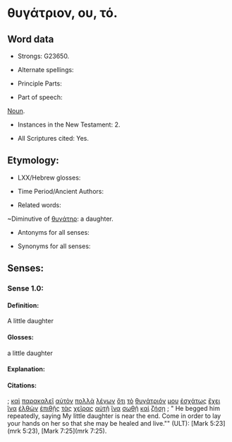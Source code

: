 # θυγάτριον, ου, τό.

<!-- Status: S2=NeedsFinalCheck -->
<!-- Lexica used for edits: BDAG, FFM, LN, A-S  -->

## Word data

* Strongs: G23650.


* Alternate spellings:

* Principle Parts: 

* Part of speech: 

[Noun](http://ugg.readthedocs.io/en/latest/noun.html). 

* Instances in the New Testament: 2.

* All Scriptures cited: Yes.

## Etymology: 

* LXX/Hebrew glosses: 

* Time Period/Ancient Authors: 

* Related words: 

~Diminutive of [θυγάτηρ](../G23640/01.md): a daughter.

* Antonyms for all senses:

* Synonyms for all senses: 

## Senses:

### Sense  1.0: 

#### Definition: 

A little daughter

#### Glosses: 

a little daughter

#### Explanation: 

#### Citations: 

; [καὶ](../G25320/01.md) [παρακαλεῖ](../G38700/01.md) [αὐτὸν](../G08460/01.md) [πολλὰ](../G41775/01.md) [λέγων](../G30040/01.md) [ὅτι](../G37540/01.md) [τὸ](../G35880/01.md) [θυγάτριόν](../G23650/01.md) [μου](../G14730/01.md) [ἐσχάτως](../G20790/01.md) [ἔχει](../G21920/01.md) [ἵνα](../G24430/01.md) [ἐλθὼν](../G20640/01.md) [ἐπιθῇς](../G20070/01.md) [τὰς](../G35880/01.md) [χεῖρας](../G54950/01.md) [αὐτῇ](../G08460/01.md) [ἵνα](../G24430/01.md) [σωθῇ](../G49820/01.md) [καὶ](../G25320/01.md) [ζήσῃ](../G21980/01.md)
; " He begged him repeatedly, saying My little daughter is near the end. Come in order to lay your hands on her so that she may be healed and live."" (ULT): 
[Mark 5:23](mrk 5:23), [Mark 7:25](mrk 7:25).
